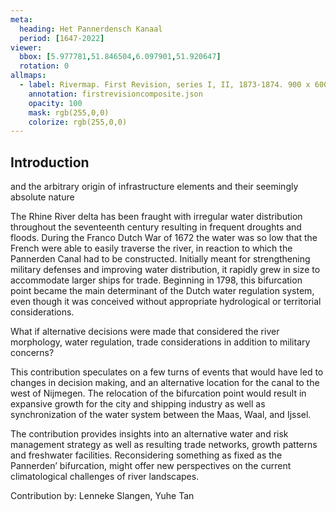 ```yaml
---
meta:
  heading: Het Pannerdensch Kanaal
  period: [1647-2022]
viewer:
  bbox: [5.977781,51.846504,6.097901,51.920647]
  rotation: 0
allmaps:
  - label: Rivermap. First Revision, series I, II, 1873-1874. 900 x 600 mm. Scale 1:10,000. P. Caland. Geoplaza, VU Amsterdam. 
    annotation: firstrevisioncomposite.json
    opacity: 100
    mask: rgb(255,0,0)
    colorize: rgb(255,0,0)
---
```


## Introduction

and the arbitrary origin of infrastructure elements and their seemingly absolute nature

The Rhine River delta has been fraught with irregular water distribution throughout the seventeenth century resulting in frequent droughts and floods. During the Franco Dutch War of 1672 the water was so low that the French were able to easily traverse the river, in reaction to which the Pannerden Canal had to be constructed. Initially meant for strengthening military defenses and improving water distribution, it rapidly grew in size to accommodate larger ships for trade. Beginning in 1798, this bifurcation point became the main determinant of the Dutch water regulation system, even though it was conceived without appropriate hydrological or territorial considerations. 

What if alternative decisions were made that considered the river morphology, water regulation, trade considerations in addition to military concerns? 

This contribution speculates on a few turns of events that would have led to changes in decision making, and an alternative location for the canal to the west of Nijmegen. The relocation of the bifurcation point would result in expansive growth for the city and shipping industry as well as synchronization of the water system between the Maas, Waal, and Ijssel. 

The contribution provides insights into an alternative water and risk management strategy as well as resulting trade networks, growth patterns and freshwater facilities. Reconsidering something as fixed as the Pannerden’ bifurcation, might offer new perspectives on the current climatological challenges of river landscapes.

Contribution by: Lenneke Slangen, Yuhe Tan
